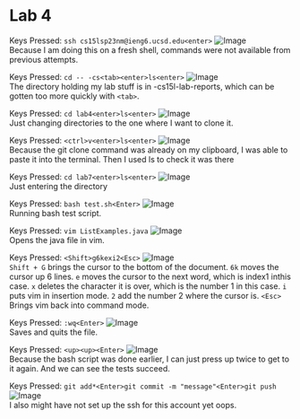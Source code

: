 Lab 4
=====

Keys Pressed:
```ssh cs15lsp23nm@ieng6.ucsd.edu<enter>``` 
![Image](1.png)<br>
Because I am doing this on a fresh shell, commands were not available from previous attempts.

Keys Pressed:
```cd -- -cs<tab><enter>ls<enter>```
![Image](2.png)<br>
The directory holding my lab stuff is in -cs15l-lab-reports, which can be gotten too more quickly with ```<tab>```.

Keys Pressed:
```cd lab4<enter>ls<enter>```
![Image](3.png)<br>
Just changing directories to the one where I want to clone it.

Keys Pressed:
```<ctrl>v<enter>ls<enter>```
![Image](4.png)<br>
Because the  git clone command was already on my clipboard, I was able to paste it into the terminal. Then I used ls to check it was there

Keys Pressed:
```cd lab7<enter>ls<enter>```
![Image](5.png)<br>
Just entering the directory

Keys Pressed:
```bash test.sh<Enter>```
![Image](6.png)<br>
Running bash test script.

Keys Pressed:
```vim ListExamples.java```
![Image](7.png)<br>
Opens the java file in vim.

Keys Pressed:
```<Shift>g6kexi2<Esc>```
![Image](8.png)<br>
```Shift + G``` brings the cursor to the bottom of the document. ```6k``` moves the cursor up 6 lines. ```e``` moves the cursor to the next word, which is index1 inthis case. ```x``` deletes the character it is over, which is the number 1 in this case. ```i``` puts vim in insertion mode. ```2``` add the number 2 where the cursor is. ```<Esc>``` Brings vim back into command mode.

Keys Pressed:
```:wq<Enter>```
![Image](9.png)<br>
Saves and quits the file.

Keys Pressed:
```<up><up><Enter>```
![Image](10.png)<br>
Because the bash script was done earlier, I can just press up twice to get to it again. And we can see the tests succeed.

Keys Pressed:
```git add*<Enter>git commit -m "message"<Enter>git push```
![Image](11.png)<br>
I also might have not set up the ssh for this account yet oops.
